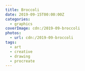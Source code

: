 ```yaml
---
title: Broccoli
date: 2019-09-15T00:00:00Z
categories:
  - graphics
coverImage: cdn:/2019-09-broccoli
photos:
  - url: cdn:/2019-09-broccoli
tags:
  - art
  - creative
  - drawing
  - procreate
---
```

